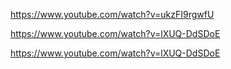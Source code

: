 https://www.youtube.com/watch?v=ukzFI9rgwfU

https://www.youtube.com/watch?v=lXUQ-DdSDoE

https://www.youtube.com/watch?v=lXUQ-DdSDoE
